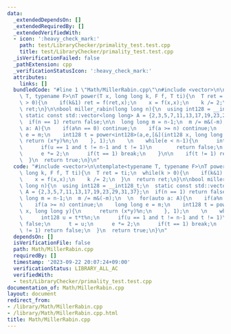 ```yaml
---
data:
  _extendedDependsOn: []
  _extendedRequiredBy: []
  _extendedVerifiedWith:
  - icon: ':heavy_check_mark:'
    path: test/LibraryChecker/primality_test.test.cpp
    title: test/LibraryChecker/primality_test.test.cpp
  _isVerificationFailed: false
  _pathExtension: cpp
  _verificationStatusIcon: ':heavy_check_mark:'
  attributes:
    links: []
  bundledCode: "#line 1 \"Math/MillerRabin.cpp\"\n#include <vector>\n\ntemplate<typename\
    \ T, typename F>\nT power(T x, long long k, F f, T ti){\n  T ret = ti;\n  while(k\
    \ > 0){\n    if(k&1) ret = f(ret,x);\n    x = f(x,x);\n    k /= 2;\n  }\n  return\
    \ ret;\n}\n\nbool miller_rabin(long long n){\n  using int128 = __int128_t;\n \
    \ static const std::vector<long long> A = {2,3,5,7,11,13,17,19,23,29,31,37};\n\
    \  if(n == 1) return false;\n\n  long long m = n-1;\n  m /= m&(-m);\n  \n  for(auto\
    \ a: A){\n    if(a%n == 0) continue;\n    if(a >= n) continue;\n    long long\
    \ e = m;\n    int128 t = power<int128>(a,e,[&](int128 x, long long y){\n     \
    \ return (x*y)%n;\n    }, 1);\n    \n    while(e < n-1){\n      int128 u = t*t%n;\n\
    \      if(u == 1 and t != n-1 and t != 1)\n        return false;\n      t = u;\n\
    \      e *= 2;\n      if(t == 1) break;\n    }\n\n    if(t != 1) return false;\n\
    \  }\n  return true;\n}\n"
  code: "#include <vector>\n\ntemplate<typename T, typename F>\nT power(T x, long\
    \ long k, F f, T ti){\n  T ret = ti;\n  while(k > 0){\n    if(k&1) ret = f(ret,x);\n\
    \    x = f(x,x);\n    k /= 2;\n  }\n  return ret;\n}\n\nbool miller_rabin(long\
    \ long n){\n  using int128 = __int128_t;\n  static const std::vector<long long>\
    \ A = {2,3,5,7,11,13,17,19,23,29,31,37};\n  if(n == 1) return false;\n\n  long\
    \ long m = n-1;\n  m /= m&(-m);\n  \n  for(auto a: A){\n    if(a%n == 0) continue;\n\
    \    if(a >= n) continue;\n    long long e = m;\n    int128 t = power<int128>(a,e,[&](int128\
    \ x, long long y){\n      return (x*y)%n;\n    }, 1);\n    \n    while(e < n-1){\n\
    \      int128 u = t*t%n;\n      if(u == 1 and t != n-1 and t != 1)\n        return\
    \ false;\n      t = u;\n      e *= 2;\n      if(t == 1) break;\n    }\n\n    if(t\
    \ != 1) return false;\n  }\n  return true;\n}\n"
  dependsOn: []
  isVerificationFile: false
  path: Math/MillerRabin.cpp
  requiredBy: []
  timestamp: '2023-09-22 20:07:24+09:00'
  verificationStatus: LIBRARY_ALL_AC
  verifiedWith:
  - test/LibraryChecker/primality_test.test.cpp
documentation_of: Math/MillerRabin.cpp
layout: document
redirect_from:
- /library/Math/MillerRabin.cpp
- /library/Math/MillerRabin.cpp.html
title: Math/MillerRabin.cpp
---
```

